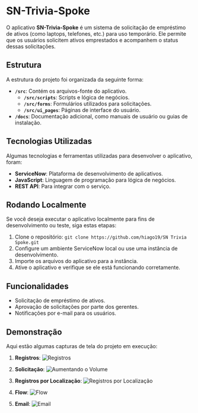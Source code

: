 # SN-Trivia-Spoke

O aplicativo **SN-Trivia-Spoke** é um sistema de solicitação de empréstimo de ativos (como laptops, telefones, etc.) para uso temporário. Ele permite que os usuários solicitem ativos emprestados e acompanhem o status dessas solicitações.

## Estrutura

A estrutura do projeto foi organizada da seguinte forma:

- **`/src`**: Contém os arquivos-fonte do aplicativo.
  - **`/src/scripts`**: Scripts e lógica de negócios.
  - **`/src/forms`**: Formulários utilizados para solicitações.
  - **`/src/ui_pages`**: Páginas de interface do usuário.
- **`/docs`**: Documentação adicional, como manuais de usuário ou guias de instalação.

## Tecnologias Utilizadas

Algumas tecnologias e ferramentas utilizadas para desenvolver o aplicativo, foram:
- **ServiceNow**: Plataforma de desenvolvimento de aplicativos.
- **JavaScript**: Linguagem de programação para lógica de negócios.
- **REST API**: Para integrar com o serviço.

## Rodando Localmente

Se você deseja executar o aplicativo localmente para fins de desenvolvimento ou teste, siga estas etapas:
1. Clone o repositório: `git clone https://github.com/hiago19/SN Trivia Spoke.git`
2. Configure um ambiente ServiceNow local ou use uma instância de desenvolvimento.
3. Importe os arquivos do aplicativo para a instância.
4. Ative o aplicativo e verifique se ele está funcionando corretamente.

## Funcionalidades

- Solicitação de empréstimo de ativos.
- Aprovação de solicitações por parte dos gerentes.
- Notificações por e-mail para os usuários.

## Demonstração

Aqui estão algumas capturas de tela do projeto em execução:

1. **Registros**:
   ![Registros](https://github.com/hiago19/adf_loaner_request/assets/81202387/1aeffcad-7e6b-4234-9111-bfdf044e0a2c)


2. **Solicitação**:
   ![Aumentando o Volume](https://github.com/hiago19/adf_loaner_request/assets/81202387/95aab300-384d-4fb5-87e0-ba295bb32451)


3. **Registros por Localização**:
   ![Registros por Localização](https://github.com/hiago19/adf_loaner_request/assets/81202387/dfd6a6eb-6f1f-4e8b-9c7f-09de705e7d57)


4. **Flow**:
   ![Flow](https://github.com/hiago19/adf_loaner_request/assets/81202387/f6d822a8-01e5-4cda-80cc-ab4f472c74db)


5. **Email**:
   ![Email](https://github.com/hiago19/adf_loaner_request/assets/81202387/4184a8c8-c65e-4090-b2ec-420e2bfdbcbb)
